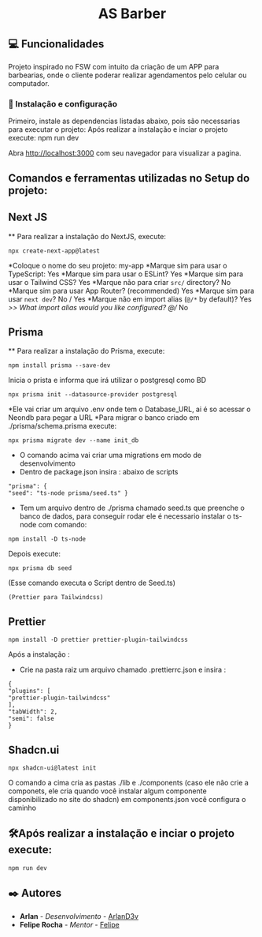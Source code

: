 <h1 align="center">AS Barber</h1>

## :computer: Funcionalidades
Projeto inspirado no FSW com intuito da criação de um APP para barbearias, onde o cliente poderar realizar agendamentos pelo celular ou computador.

### 🔧 Instalação e configuração

Primeiro, instale as dependencias listadas abaixo, pois são necessarias para executar o projeto:
Após realizar a instalação e inciar o projeto execute: npm run dev

Abra [http://localhost:3000](http://localhost:3000) com seu navegador para visualizar a pagina.

## Comandos e ferramentas utilizadas no Setup do projeto:

## Next JS

** Para realizar a instalação do NextJS, execute:
```
npx create-next-app@latest
```
*Coloque o nome do seu projeto: my-app
*Marque sim para usar o TypeScript:  Yes
*Marque sim para usar o ESLint?  Yes
*Marque sim para usar o Tailwind CSS? Yes
*Marque não para criar `src/` directory? No
*Marque sim para usar App Router? (recommended) Yes
*Marque sim para usar `next dev`?  No / Yes
*Marque não em import alias (`@/*` by default)? Yes
*>> What import alias would you like configured? @/* No

## Prisma
** Para realizar a instalação do Prisma, execute:
```
npm install prisma --save-dev
```
Inicia o prista e informa que irá utilizar o postgresql como BD
```
npx prisma init --datasource-provider postgresql
```
*Ele vai criar um arquivo .env onde tem o Database_URL, ai é so acessar o Neondb para pegar a URL
*Para migrar o banco criado em ./prisma/schema.prisma execute:
```
npx prisma migrate dev --name init_db
```
* O comando acima vai criar uma migrations em modo de desenvolvimento
* Dentro de package.json insira : abaixo de scripts
```
"prisma": {
"seed": "ts-node prisma/seed.ts" }
```
* Tem um arquivo dentro de ./prisma chamado seed.ts que preenche o banco de dados, para conseguir rodar ele é necessario instalar o ts-node com comando:
```
npm install -D ts-node
```
Depois execute:
```
npx prisma db seed
```
(Esse comando executa o Script dentro de Seed.ts)

    (Prettier para Tailwindcss)
## Prettier
```
npm install -D prettier prettier-plugin-tailwindcss
```
Após a instalação :
* Crie na pasta raiz um arquivo chamado .prettierrc.json e insira :
```
{
"plugins": [
"prettier-plugin-tailwindcss"
],
"tabWidth": 2,
"semi": false
}
```
## Shadcn.ui
```
npx shadcn-ui@latest init
```
O comando a cima cria as pastas ./lib e ./components  (caso ele não crie a componets, ele cria quando você instalar algum componente disponibilizado no site do shadcn)
em components.json você configura o caminho

## 🛠️Após realizar a instalação e inciar o projeto execute:
```
npm run dev
``` 
## ✒️ Autores

* **Arlan** - *Desenvolvimento* - [ArlanD3v](https://github.com/ArlanD3v/)
* **Felipe Rocha** - *Mentor* - [Felipe](https://github.com/felipemotarocha)


